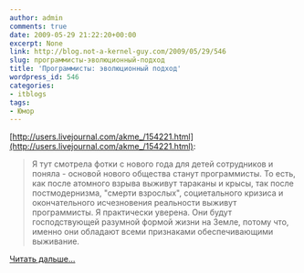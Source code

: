 ```yaml
---
author: admin
comments: true
date: 2009-05-29 21:22:20+00:00
excerpt: None
link: http://blog.not-a-kernel-guy.com/2009/05/29/546
slug: программисты-эволюционный-подход
title: 'Программисты: эволюционный подход'
wordpress_id: 546
categories:
- itblogs
tags:
- Юмор
---
```


[http://users.livejournal.com/akme_/154221.html](http://users.livejournal.com/akme_/154221.html):



<blockquote>Я тут смотрела фотки с нового года для детей сотрудников и поняла - основой нового общества станут программисты. То есть, как после атомного взрыва выживут тараканы и крысы, так после постмодернизма, "смерти взрослых", социетального кризиса и окончательного исчезновения реальности выживут программисты. Я практически уверена. Они будут господствующей разумной формой жизни на Земле, потому что, именно они обладают всеми признаками обеспечивающими выживание.</blockquote>



[Читать дальше...](http://users.livejournal.com/akme_/154221.html)



